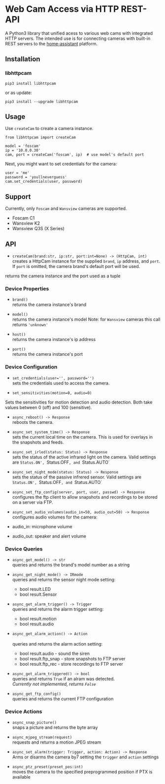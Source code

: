 # Web Cam Access via HTTP REST-API

A Python3 library that unified acess to various web cams with integrated HTTP servers.
The intended use is for connecting cameras with built-in REST servers to the 
[home-assistant](https://www.home-assistant.io/) platform.

## Installation
### libhttpcam
    pip3 install libhttpcam
or as update:

    pip3 install --upgrade libhttpcam 

## Usage
Use `createCam` to create a camera instance.

    from libhttpcam import createCam

    model = 'foscam'
    ip = '10.0.0.30'
    cam, port = createCam('foscam', ip)  # use model's default port

Next, you might want to set credentials for the camera:

    user = 'me'
    password = 'youllneverguess'
    cam.set_credentials(user, password)

## Support
Currently, only `Foscam` and `Wansview` cameras are supported.
- Foscam C1
- Wansview K2
- Wansview Q3S (X Series)

## API
- `createCam(brand:str, ip:str, port:int=None) -> (HttpCam, int)`<br>
creates a HttpCam instance for the supplied `brand`, `ip` address, and `port`.
If `port` is omitted, the camera brand's default port will be used.

returns the camera instance and the port used as a tuple


### Device Properties
- `brand()`<br>
returns the camera instance's brand

- `model()`<br>
returns the camera instance's model
Note: for `Wansview` cameras this call returns `'unknown'`

- `host()`<br>
returns the camera instance's ip address

- `port()`<br>
returns the camera instance's port

### Device Configuration
- `set_credentials(user='', password='')`<br>
sets the credentials used to access the camera. 

- `set_sensitivities(motion=0, audio=0)`<br>

Sets the sensitivities for motion detection and audio detection. Both take values between 0 (off) and 100 (sensitive).

- `async_reboot() -> Response`<br>
reboots the camera. 

- `async_set_system_time() -> Response`<br>
sets the current local time on the camera. This is used for overlays in the snapshots and feeds.

- `async_set_irled(status: Status) -> Response`<br>
sets the status of the active infrared light on the camera. Valid settings are `Status.ON', `Status.OFF`, and `Status.AUTO`

- `async_set_night_mode(status: Status) -> Response`<br>
sets the status of the passive infrered sensor. Valid settings are `Status.ON', `Status.OFF`, and `Status.AUTO`

- `async_set_ftp_config(server, port, user, passwd) -> Response`<br>
configures the ftp client to allow snapshots and recordings to be stored on a server via FTP.

- `async_set_audio_volumes(audio_in=50, audio_out=50) -> Response`<br>
configures audio volumes for the camera:
- audio_in: microphone volume
- audio_out: speaker and alert volume

### Device Queries
- `async_get_model() -> str`<br>
queries and returns the brand's model number as a string

- `async_get_night_mode() -> IRmode`<br>
queries and returns the sensor night mode setting:
    - bool result.LED
    - bool result.Sensor

- `async_get_alarm_trigger() -> Trigger`<br>
queries and returns the alarm trigger setting:
    - bool result.motion
    - bool result.audio

- `async_get_alarm_action() -> Action`<br>   
queries and returns the alarm action setting:
    - bool result.audio    - sound the siren
    - bool result.ftp_snap - store snapshots to FTP server
    - bool result.ftp_rec  - store recordings to FTP server

- `async_get_alarm_triggered() -> bool`<br>
queries and returns `True` if an alram was detected.<br>
*Currently not implemented, returns `False`*

- `async_get_ftp_config()`<br>
queries and returns the current FTP configuration


### Device Actions
- `async_snap_picture()`<br>
snaps a picture and returns the byte array

- `async_mjpeg_stream(request)`<br>
requests and returns a motion JPEG stream

- `async_set_alarm(trigger: Trigger, action: Action) -> Response`<br>
Arms or disarms the camera by7 setting the `trigger` and `action` settings 

- `async_ptz_preset(preset_pos:int)`<br>
moves the camera to the specified preprogrammed position if PTX is available

